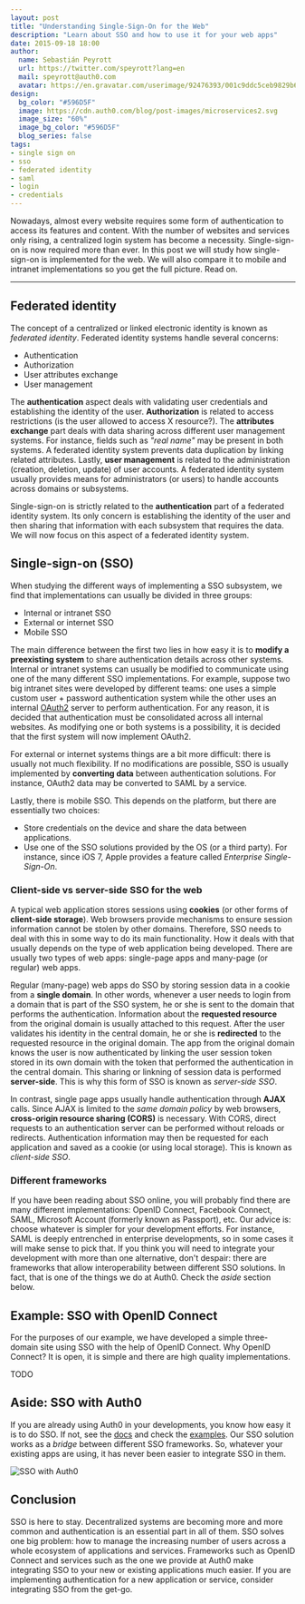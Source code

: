 ```yaml
---
layout: post
title: "Understanding Single-Sign-On for the Web"
description: "Learn about SSO and how to use it for your web apps"
date: 2015-09-18 18:00
author: 
  name: Sebastián Peyrott
  url: https://twitter.com/speyrott?lang=en
  mail: speyrott@auth0.com
  avatar: https://en.gravatar.com/userimage/92476393/001c9ddc5ceb9829b6aaf24f5d28502a.png?size=200
design:
  bg_color: "#596D5F"
  image: https://cdn.auth0.com/blog/post-images/microservices2.svg
  image_size: "60%"
  image_bg_color: "#596D5F"
  blog_series: false
tags: 
- single sign on
- sso
- federated identity
- saml
- login
- credentials
---
```


Nowadays, almost every website requires some form of authentication to access its features and content. With the number of websites and services only rising, a centralized login system has become a necessity. Single-sign-on is now required more than ever. In this post we will study how single-sign-on is implemented for the web. We will also compare it to mobile and intranet implementations so you get the full picture. Read on.

-----

## Federated identity
The concept of a centralized or linked electronic identity is known as *federated identity*. Federated identity systems handle several concerns:

- Authentication
- Authorization
- User attributes exchange
- User management

The **authentication** aspect deals with validating user credentials and establishing the identity of the user. **Authorization** is related to access restrictions (is the user allowed to access X resource?). The **attributes exchange** part deals with data sharing across different user management systems. For instance, fields such as *"real name"* may be present in both systems. A federated identity system prevents data duplication by linking related attributes. Lastly, **user management** is related to the administration (creation, deletion, update) of user accounts. A federated identity system usually provides means for administrators (or users) to handle accounts across domains or subsystems.

Single-sign-on is strictly related to the **authentication** part of a federated identity system. Its only concern is establishing the identity of the user and then sharing that information with each subsystem that requires the data. We will now focus on this aspect of a federated identity system.

## Single-sign-on (SSO)
When studying the different ways of implementing a SSO subsystem, we find that implementations can usually be divided in three groups:

- Internal or intranet SSO
- External or internet SSO
- Mobile SSO

The main difference between the first two lies in how easy it is to **modify a preexisting system** to share authentication details across other systems. Internal or intranet systems can usually be modified to communicate using one of the many different SSO implementations. For example, suppose two big intranet sites were developed by different teams: one uses a simple custom user + password authentication system while the other uses an internal [OAuth2](http://oauth.net/2/) server to perform authentication. For any reason, it is decided that authentication must be consolidated across all internal websites. As modifying one or both systems is a possibility, it is decided that the first system will now implement OAuth2.

For external or internet systems things are a bit more difficult: there is usually not much flexibility. If no modifications are possible, SSO is usually implemented by **converting data** between authentication solutions. For instance, OAuth2 data may be converted to SAML by a service.

Lastly, there is mobile SSO. This depends on the platform, but there are essentially two choices:

- Store credentials on the device and share the data between applications.
- Use one of the SSO solutions provided by the OS (or a third party). For instance, since iOS 7, Apple provides a feature called *Enterprise Single-Sign-On*.

### Client-side vs server-side SSO for the web
A typical web application stores sessions using **cookies** (or other forms of **client-side storage**). Web browsers provide mechanisms to ensure session information cannot be stolen by other domains. Therefore, SSO needs to deal with this in some way to do its main functionality. How it deals with that usually depends on the type of web application being developed. There are usually two types of web apps: single-page apps and many-page (or regular) web apps. 

Regular (many-page) web apps do SSO by storing session data in a cookie from a **single domain**. In other words, whenever a user needs to login from a domain that is part of the SSO system, he or she is sent to the domain that performs the authentication. Information about the **requested resource** from the original domain is usually attached to this request. After the user validates his identity in the central domain, he or she is **redirected** to the requested resource in the original domain. The app from the original domain knows the user is now authenticated by linking the user session token stored in its own domain with the token that performed the authentication in the central domain. This sharing or linkning of session data is performed **server-side**. This is why this form of SSO is known as *server-side SSO*.

In contrast, single page apps usually handle authentication through **AJAX** calls. Since AJAX is limited to the *same domain policy* by web browsers, **cross-origin resource sharing (CORS)** is necessary. With CORS, direct requests to an authentication server can be performed without reloads or redirects. Authentication information may then be requested for each application and saved as a cookie (or using local storage). This is known as *client-side SSO*.

### Different frameworks
If you have been reading about SSO online, you will probably find there are many different implementations: OpenID Connect, Facebook Connect, SAML, Microsoft Account (formerly known as Passport), etc. Our advice is: choose whatever is simpler for your development efforts. For instance, SAML is deeply entrenched in enterprise developments, so in some cases it will make sense to pick that. If you think you will need to integrate your development with more than one alternative, don't despair: there are frameworks that allow interoperability between different SSO solutions. In fact, that is one of the things we do at Auth0. Check the *aside* section below.

## Example: SSO with OpenID Connect
For the purposes of our example, we have developed a simple three-domain site using SSO with the help of OpenID Connect. Why OpenID Connect? It is open, it is simple and there are high quality implementations.

TODO

## Aside: SSO with Auth0
If you are already using Auth0 in your developments, you know how easy it is to do SSO. If not, see the [docs](https://auth0.com/docs/sso/single-sign-on) and check the [examples](https://github.com/auth0/auth0-sso-sample). Our SSO solution works as a *bridge* between different SSO frameworks. So, whatever your existing apps are using, it has never been easier to integrate SSO in them.

![SSO with Auth0](https://cdn.auth0.com/blog/sso/sso-checkbox.png)

## Conclusion
SSO is here to stay. Decentralized systems are becoming more and more common and authentication is an essential part in all of them. SSO solves one big problem: how to manage the increasing number of users across a whole ecosystem of applications and services. Frameworks such as OpenID Connect and services such as the one we provide at Auth0 make integrating SSO to your new or existing applications much easier. If you are implementing authentication for a new application or service, consider integrating SSO from the get-go.

